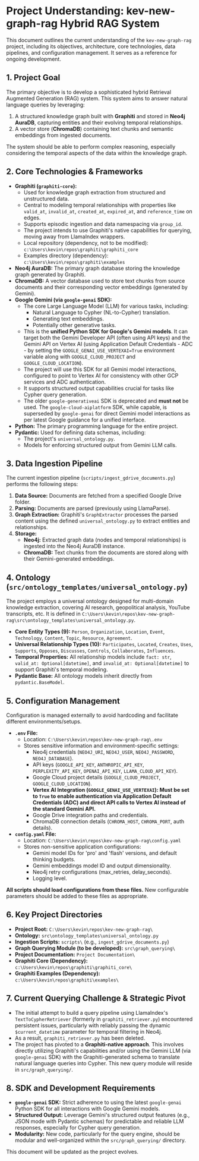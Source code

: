 # Project Understanding: kev-new-graph-rag Hybrid RAG System

This document outlines the current understanding of the `kev-new-graph-rag` project, including its objectives, architecture, core technologies, data pipelines, and configuration management. It serves as a reference for ongoing development.

## 1. Project Goal

The primary objective is to develop a sophisticated hybrid Retrieval Augmented Generation (RAG) system. This system aims to answer natural language queries by leveraging:
1.  A structured knowledge graph built with **Graphiti** and stored in **Neo4j AuraDB**, capturing entities and their evolving temporal relationships.
2.  A vector store (**ChromaDB**) containing text chunks and semantic embeddings from ingested documents.

The system should be able to perform complex reasoning, especially considering the temporal aspects of the data within the knowledge graph.

## 2. Core Technologies & Frameworks

*   **Graphiti (`graphiti-core`):**
    *   Used for knowledge graph extraction from structured and unstructured data.
    *   Central to modeling temporal relationships with properties like `valid_at`, `invalid_at`, `created_at`, `expired_at`, and `reference_time` on edges.
    *   Supports episodic ingestion and data namespacing via `group_id`.
    *   The project intends to use Graphiti's native capabilities for querying, moving away from LlamaIndex wrappers.
    *   Local repository (dependency, not to be modified): `c:\Users\kevin\repos\graphiti\graphiti_core`
    *   Examples directory (dependency): `c:\Users\kevin\repos\graphiti\examples`
*   **Neo4j AuraDB:** The primary graph database storing the knowledge graph generated by Graphiti.
*   **ChromaDB:** A vector database used to store text chunks from source documents and their corresponding vector embeddings (generated by Gemini).
*   **Google Gemini (via `google-genai` SDK):**
    *   The core Large Language Model (LLM) for various tasks, including:
        *   Natural Language to Cypher (NL-to-Cypher) translation.
        *   Generating text embeddings.
        *   Potentially other generative tasks.
    *   This is the **unified Python SDK for Google's Gemini models**. It can target both the Gemini Developer API (often using API keys) and the Gemini API on Vertex AI (using Application Default Credentials - ADC - by setting the `GOOGLE_GENAI_USE_VERTEXAI=True` environment variable along with `GOOGLE_CLOUD_PROJECT` and `GOOGLE_CLOUD_LOCATION`).
    *   The project will use this SDK for all Gemini model interactions, configured to point to Vertex AI for consistency with other GCP services and ADC authentication.
    *   It supports structured output capabilities crucial for tasks like Cypher query generation.
    *   The older `google-generativeai` SDK is deprecated and **must not** be used. The `google-cloud-aiplatform` SDK, while capable, is superseded by `google-genai` for direct Gemini model interactions as per latest Google guidance for a unified interface.
*   **Python:** The primary programming language for the entire project.
*   **Pydantic:** Used for defining data schemas, including:
    *   The project's `universal_ontology.py`.
    *   Models for enforcing structured output from Gemini LLM calls.

## 3. Data Ingestion Pipeline

The current ingestion pipeline (`scripts/ingest_gdrive_documents.py`) performs the following steps:
1.  **Data Source:** Documents are fetched from a specified Google Drive folder.
2.  **Parsing:** Documents are parsed (previously using LlamaParse).
3.  **Graph Extraction:** Graphiti's `GraphExtractor` processes the parsed content using the defined `universal_ontology.py` to extract entities and relationships.
4.  **Storage:**
    *   **Neo4j:** Extracted graph data (nodes and temporal relationships) is ingested into the Neo4j AuraDB instance.
    *   **ChromaDB:** Text chunks from the documents are stored along with their Gemini-generated embeddings.

## 4. Ontology (`src/ontology_templates/universal_ontology.py`)

The project employs a universal ontology designed for multi-domain knowledge extraction, covering AI research, geopolitical analysis, YouTube transcripts, etc. It is defined in `C:\Users\kevin\repos\kev-new-graph-rag\src\ontology_templates\universal_ontology.py`.

*   **Core Entity Types (9):** `Person`, `Organization`, `Location`, `Event`, `Technology`, `Content`, `Topic`, `Resource`, `Agreement`.
*   **Universal Relationship Types (10):** `Participates`, `Located`, `Creates`, `Uses`, `Supports`, `Opposes`, `Discusses`, `Controls`, `Collaborates`, `Influences`.
*   **Temporal Properties:** All relationship models include `fact: str`, `valid_at: Optional[datetime]`, and `invalid_at: Optional[datetime]` to support Graphiti's temporal modeling.
*   **Pydantic Base:** All ontology models inherit directly from `pydantic.BaseModel`.

## 5. Configuration Management

Configuration is managed externally to avoid hardcoding and facilitate different environments/setups.

*   **`.env` File:**
    *   Location: `C:\Users\kevin\repos\kev-new-graph-rag\.env`
    *   Stores sensitive information and environment-specific settings:
        *   Neo4j credentials (`NEO4J_URI`, `NEO4J_USER`, `NEO4J_PASSWORD`, `NEO4J_DATABASE`).
        *   API keys (`GOOGLE_API_KEY`, `ANTHROPIC_API_KEY`, `PERPLEXITY_API_KEY`, `OPENAI_API_KEY`, `LLAMA_CLOUD_API_KEY`).
        *   Google Cloud project details (`GOOGLE_CLOUD_PROJECT`, `GOOGLE_CLOUD_LOCATION`).
        *   **Vertex AI Integration (`GOOGLE_GENAI_USE_VERTEXAI`): Must be set to `True` to enable authentication via Application Default Credentials (ADC) and direct API calls to Vertex AI instead of the standard Gemini API.**
        *   Google Drive integration paths and credentials.
        *   ChromaDB connection details (`CHROMA_HOST`, `CHROMA_PORT`, auth details).
*   **`config.yaml` File:**
    *   Location: `C:\Users\kevin\repos\kev-new-graph-rag\config.yaml`
    *   Stores non-sensitive application configurations:
        *   Gemini model IDs for 'pro' and 'flash' versions, and default thinking budgets.
        *   Gemini embeddings model ID and output dimensionality.
        *   Neo4j retry configurations (max_retries, delay_seconds).
        *   Logging level.

**All scripts should load configurations from these files.** New configurable parameters should be added to these files as appropriate.

## 6. Key Project Directories

*   **Project Root:** `C:\Users\kevin\repos\kev-new-graph-rag\`
*   **Ontology:** `src\ontology_templates\universal_ontology.py`
*   **Ingestion Scripts:** `scripts\` (e.g., `ingest_gdrive_documents.py`)
*   **Graph Querying Module (to be developed):** `src\graph_querying\`
*   **Project Documentation:** `Project Documentation\`
*   **Graphiti Core (Dependency):** `c:\Users\kevin\repos\graphiti\graphiti_core\`
*   **Graphiti Examples (Dependency):** `c:\Users\kevin\repos\graphiti\examples\`

## 7. Current Querying Challenge & Strategic Pivot

*   The initial attempt to build a query pipeline using LlamaIndex's `TextToCypherRetriever` (formerly in `graphiti_retriever.py`) encountered persistent issues, particularly with reliably passing the dynamic `$current_datetime` parameter for temporal filtering in Neo4j.
*   As a result, `graphiti_retriever.py` has been deleted.
*   The project has pivoted to a **Graphiti-native approach**. This involves directly utilizing Graphiti's capabilities and/or using the Gemini LLM (via `google-genai` SDK) with the Graphiti-generated schema to translate natural language queries into Cypher. This new query module will reside in `src/graph_querying/`.

## 8. SDK and Development Requirements

*   **`google-genai` SDK:** Strict adherence to using the latest `google-genai` Python SDK for all interactions with Google Gemini models.
*   **Structured Output:** Leverage Gemini's structured output features (e.g., JSON mode with Pydantic schemas) for predictable and reliable LLM responses, especially for Cypher query generation.
*   **Modularity:** New code, particularly for the query engine, should be modular and well-organized within the `src/graph_querying/` directory.

This document will be updated as the project evolves.
